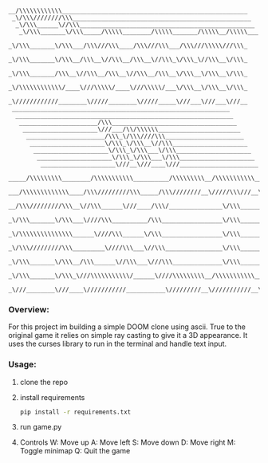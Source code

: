 ```
__/\\\\\\\\\\\\____________________________________________________        
 _\/\\\////////\\\__________________________________________________       
  _\/\\\______\//\\\_________________________________________________      
   _\/\\\_______\/\\\_____/\\\\\________/\\\\\_______/\\\\\__/\\\\\___     
    _\/\\\_______\/\\\___/\\\///\\\____/\\\///\\\___/\\\///\\\\\///\\\_    
     _\/\\\_______\/\\\__/\\\__\//\\\__/\\\__\//\\\_\/\\\_\//\\\__\/\\\_   
      _\/\\\_______/\\\__\//\\\__/\\\__\//\\\__/\\\__\/\\\__\/\\\__\/\\\_  
       _\/\\\\\\\\\\\\/____\///\\\\\/____\///\\\\\/___\/\\\__\/\\\__\/\\\_ 
        _\////////////________\/////________\/////_____\///___\///___\///__
 _____________________________________________________________         
  _____________________________________________________________        
   ______________________/\\\___________________________________       
    _____________________\///___/\\/\\\\\\_______________________      
     ______________________/\\\_\/\\\////\\\______________________     
      _____________________\/\\\_\/\\\__\//\\\_____________________    
       _____________________\/\\\_\/\\\___\/\\\_____________________   
        _____________________\/\\\_\/\\\___\/\\\_____________________  
         _____________________\///__\///____\///______________________ 

_____/\\\\\\\\\________/\\\\\\\\\\\__________/\\\\\\\\\__/\\\\\\\\\\\__/\\\\\\\\\\\_        
 ___/\\\\\\\\\\\\\____/\\\/////////\\\_____/\\\////////__\/////\\\///__\/////\\\///__       
  __/\\\/////////\\\__\//\\\______\///____/\\\/_______________\/\\\_________\/\\\_____      
   _\/\\\_______\/\\\___\////\\\__________/\\\_________________\/\\\_________\/\\\_____     
    _\/\\\\\\\\\\\\\\\______\////\\\______\/\\\_________________\/\\\_________\/\\\_____    
     _\/\\\/////////\\\_________\////\\\___\//\\\________________\/\\\_________\/\\\_____   
      _\/\\\_______\/\\\__/\\\______\//\\\___\///\\\______________\/\\\_________\/\\\_____  
       _\/\\\_______\/\\\_\///\\\\\\\\\\\/______\////\\\\\\\\\__/\\\\\\\\\\\__/\\\\\\\\\\\_ 
        _\///________\///____\///////////___________\/////////__\///////////__\///////////__

```
### Overview:
For this project im building a simple DOOM clone using ascii. True to the original game it relies on simple ray casting to give it a 3D appearance. It uses the curses library to run in the terminal and handle text input.



### Usage:
1. clone the repo

2. install requirements
    ```bash
    pip install -r requirements.txt
    ```
3. run game.py

4. Controls
    W: Move up
    A: Move left
    S: Move down
    D: Move right
    M: Toggle minimap
    Q: Quit the game
